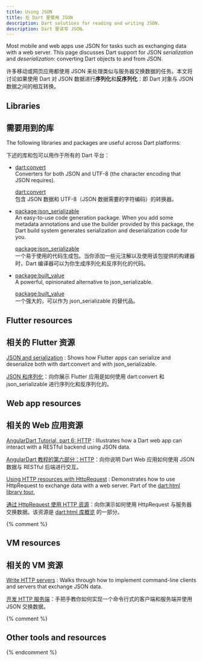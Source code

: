 ```yaml
---
title: Using JSON
title: 在 Dart 里使用 JSON
description: Dart solutions for reading and writing JSON.
description: Dart 里读写 JSON。
---
```


Most mobile and web apps use JSON for tasks such as
exchanging data with a web server.
This page discusses Dart support for JSON _serialization_ and _deserialization_:
converting Dart objects to and from JSON.

许多移动或网页应用都使用 JSON 来处理类似与服务器交换数据的任务。本文将讨论如果使用 Dart 对 JSON 数据进行**序列化**和**反序列化**：即 Dart 对象与 JSON 数据之间的相互转换。

## Libraries

## 需要用到的库

The following libraries and packages are useful across Dart platforms:

下述的库和包可以用作于所有的 Dart 平台：

* [dart:convert](/guides/libraries/library-tour#dartconvert---decoding-and-encoding-json-utf-8-and-more)<br>
  Converters for both JSON and UTF-8
  (the character encoding that JSON requires).

  [dart:convert](/guides/libraries/library-tour#dartconvert---decoding-and-encoding-json-utf-8-and-more)<br>
  包含 JSON 数据和 UTF-8（JSON 数据需要的字符编码）的转换器。

* [package:json_serializable]({{site.pub-pkg}}/json_serializable)<br>
  An easy-to-use code generation package.
  When you add some metadata annotations
  and use the builder provided by this package,
  the Dart build system generates serialization and deserialization code for you.

  [package:json_serializable]({{site.pub}}/packages/json_serializable)<br>
  一个易于使用的代码生成包。当你添加一些元注解以及使用该包提供的构建器时，Dart 编译器可以为你生成序列化和反序列化的代码。

* [package:built_value]({{site.pub-pkg}}/built_value)<br>
  A powerful, opinionated alternative to json_serializable.

  [package:built_value]({{site.pub}}/packages/built_value)<br>
  一个强大的，可以作为 json_serializable 的替代品。

## Flutter resources

## 相关的 Flutter 资源

[JSON and serialization]({{site.flutter}}/docs/development/data-and-backend/json)
: Shows how Flutter apps can serialize and deserialize both
  with dart:convert and with json_serializable.

[JSON 和序列化]({{site.flutter}}/docs/development/data-and-backend/json)：向你展示 Flutter 应用是如何使用 dart:convert 和 json_serializable 进行序列化和反序列化的。

## Web app resources

## 相关的 Web 应用资源

[AngularDart Tutorial, part 6: HTTP]({{site.angulardart}}/tutorial/toh-pt6)
: Illustrates how a Dart web app can interact with a
  RESTful backend using JSON data.

[AngularDart 教程的第六部分：HTTP]({{site.angulardart}}/tutorial/toh-pt6)：向你说明 Dart Web 应用如何使用 JSON 数据与 RESTful 后端进行交互。

[Using HTTP resources with HttpRequest](/guides/libraries/library-tour#using-http-resources-with-httprequest)
: Demonstrates how to use HttpRequest to exchange data with a web server.
  Part of the [dart:html library tour.](/guides/libraries/library-tour#darthtml)

[通过 HttpRequest 使用 HTTP 资源](/guides/libraries/library-tour#using-http-resources-with-httprequest)：向你演示如何使用 HttpRequest 与服务器交换数据。该资源是 [dart:html 库概览](/guides/libraries/library-tour#darthtml) 的一部分。

{% comment %}
## VM resources

## 相关的 VM 资源

[Write HTTP servers](/tutorials/server/httpserver)
: Walks through how to implement command-line clients and servers
  that exchange JSON data.

[开发 HTTP 服务端](/tutorials/server/httpserver)：手把手教你如何实现一个命令行式的客户端和服务端并使用 JSON 交换数据。

{% comment %}
## Other tools and resources
{% endcomment %}
